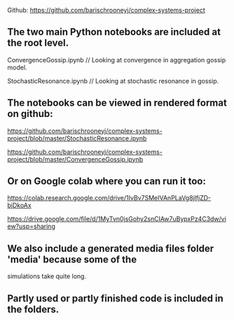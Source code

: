 Github: https://github.com/barischrooneyj/complex-systems-project

## The two main Python notebooks are included at the root level.

ConvergenceGossip.ipynb  // Looking at convergence in aggregation gossip model.

StochasticResonance.ipynb  // Looking at stochastic resonance in gossip.

## The notebooks can be viewed in rendered format on github:

https://github.com/barischrooneyj/complex-systems-project/blob/master/StochasticResonance.ipynb

https://github.com/barischrooneyj/complex-systems-project/blob/master/ConvergenceGossip.ipynb

## Or on Google colab where you can run it too:

https://colab.research.google.com/drive/1IvBv7SMeIVAnPLaVg8jlfjZD-bjDkoAx

https://drive.google.com/file/d/1MyTvn0jsGohy2snCIAw7uBypxPz4C3dw/view?usp=sharing

## We also include a generated media files folder 'media' because some of the
simulations take quite long.

## Partly used or partly finished code is included in the folders.
